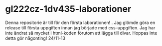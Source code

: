 gl222cz-1dv435-laborationer
===========================
Denna repositorie är till för den första laborationen!
.
Jag glömde göra en release till första uppgiften innan jag började med css-uppgiften. 
Jag har inte ändrat så mycket i html-koden förutom att lägga till divar. 
Hoppas inte detta gör någonting!
24/11-13